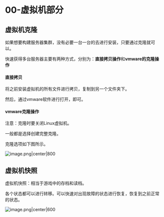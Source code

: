 # 00-虚拟机部分

## 虚拟机克隆

如果想要构建服务器集群，没有必要一台一台的去进行安装，只要通过克隆就可以。

快速获得多台服务器主要有两种方式，分别为：**直接拷贝操作**和**vmware的克隆操作**

#### 直接拷贝

将之前安装虚拟机的所有文件进行拷贝，复制到另一个文件夹下。

然后，通过vmware软件进行打开，即可。


#### vmware克隆操作

注意：克隆时要关闭Linux虚拟机。

一般都是选择创建完整克隆。

克隆选项如下图所示。

![image.png|center|800](https://jsd.cdn.zzko.cn/gh/NEUQer-xing/Markdown_images@master/images-2/20230707204221.png)

## 虚拟机快照

虚拟机快照：相当于游戏中的存档和读档。

各个状态都可以进行转移。可以快速对出现故障的状态进行恢复，恢复到之前正常的状态。

![image.png|center|600](https://jsd.cdn.zzko.cn/gh/NEUQer-xing/Markdown_images@master/images-2/20230707205052.png)





